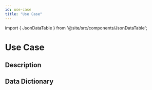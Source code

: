 ```yaml
---
id: use-case
title: "Use Case"
---
```



import { JsonDataTable } from '@site/src/components/JsonDataTable';

# Use Case

## Description

## Data Dictionary

<JsonDataTable jsonPath="nodes.model\.data_profiling\.data_profiling__use_case.columns" />